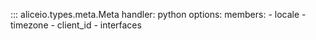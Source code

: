 ::: aliceio.types.meta.Meta
    handler: python
    options:
      members:
        - locale
        - timezone
        - client_id
        - interfaces
